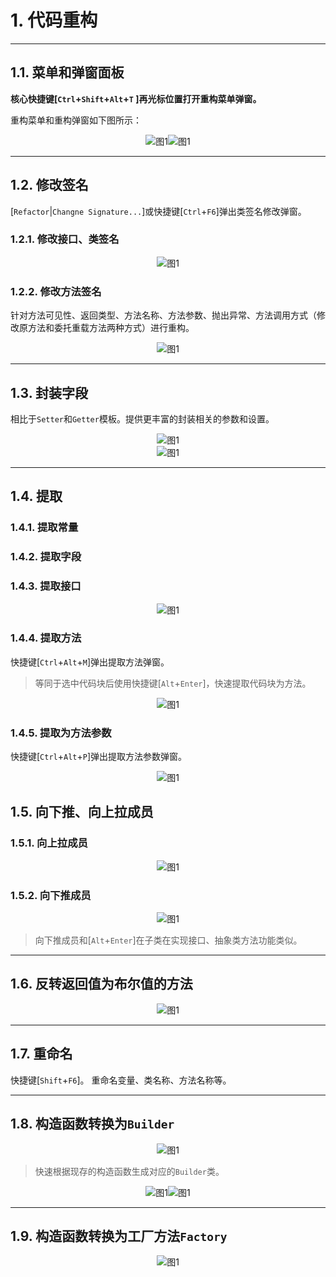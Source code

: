 # 1. 代码重构



---
## 1.1. 菜单和弹窗面板

**核心快捷键[`Ctrl`+`Shift`+`Alt`+`T` ]再光标位置打开重构菜单弹窗。**

重构菜单和重构弹窗如下图所示：

<div align="center"><img src="./images/700/1.png" alt="图1"/><img src="./images/700/2.png" alt="图1"/></div>

---

## 1.2. 修改签名

[`Refactor`|`Changne Signature...`]或快捷键[`Ctrl`+`F6`]弹出类签名修改弹窗。

### 1.2.1. 修改接口、类签名

<div align="center"><img src="./images/700/10.png" alt="图1"/></div>

### 1.2.2. 修改方法签名

针对方法可见性、返回类型、方法名称、方法参数、抛出异常、方法调用方式（修改原方法和委托重载方法两种方式）进行重构。

<div align="center"><img src="./images/700/9.png" alt="图1"/></div>

---

## 1.3. 封装字段

相比于`Setter`和`Getter`模板。提供更丰富的封装相关的参数和设置。

<div align="center"><img src="./images/700/11.png" alt="图1"/></div>

<div align="center"><img src="./images/700/12.png" alt="图1"/></div>

---

## 1.4. 提取

### 1.4.1. 提取常量

### 1.4.2. 提取字段

### 1.4.3. **提取接口**

<div align="center"><img src="./images/700/20.gif" alt="图1"/></div>

### 1.4.4. **提取方法**

快捷键[`Ctrl`+`Alt`+`M`]弹出提取方法弹窗。

> 等同于选中代码块后使用快捷键[`Alt`+`Enter`]，快速提取代码块为方法。

<div align="center"><img src="./images/700/21.gif" alt="图1"/></div>

### 1.4.5. **提取为方法参数**

快捷键[`Ctrl`+`Alt`+`P`]弹出提取方法参数弹窗。

<div align="center"><img src="./images/700/22.png" alt="图1"/></div>

## 1.5. 向下推、向上拉成员

### 1.5.1. **向上拉成员**

<div align="center"><img src="./images/700/13.gif" alt="图1"/></div>

### 1.5.2. 向下推成员

<div align="center"><img src="./images/700/14.gif" alt="图1"/></div>

> 向下推成员和[`Alt`+`Enter`]在子类在实现接口、抽象类方法功能类似。

---
## 1.6. 反转返回值为布尔值的方法

<div align="center"><img src="./images/700/15.gif" alt="图1"/></div>

---
## 1.7. **重命名**

快捷键[`Shift`+`F6`]。 重命名变量、类名称、方法名称等。

---
## 1.8. **构造函数转换为`Builder`**

<div align="center"><img src="./images/700/18.gif" alt="图1"/></div>

> 快速根据现存的构造函数生成对应的`Builder`类。

<div align="center"><img src="./images/700/16.png" alt="图1"/><img src="./images/700/17.png" alt="图1"/></div>

---
## 1.9. 构造函数转换为工厂方法`Factory`

<div align="center"><img src="./images/700/19.gif" alt="图1"/></div>


